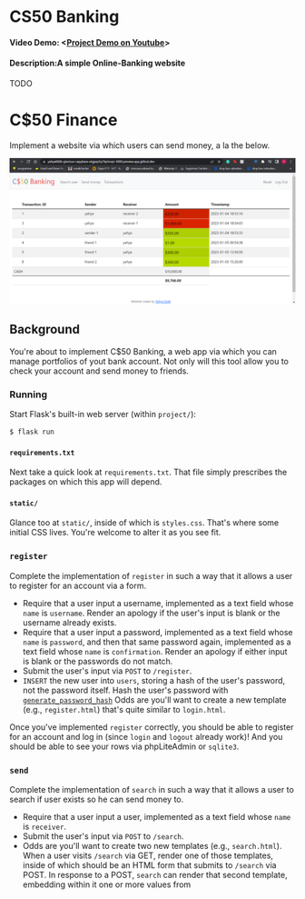 # CS50 Banking
#### Video Demo:  <[Project Demo on Youtube](https://youtu.be/9VwCtq6cuDA)>
#### Description:A simple Online-Banking website
TODO

# C$50 Finance

Implement a website via which users can send money, a la the below.

![C$50 Banking](finance.png)

## Background

You're about to implement C$50 Banking, a web app via which you can manage portfolios of yout bank account. Not only will this tool allow you to check your account and send money to friends.

### Running

Start Flask's built-in web server (within `project/`):

```
$ flask run
```

#### `requirements.txt`

Next take a quick look at `requirements.txt`. That file simply prescribes the packages on which this app will depend.

#### `static/`

Glance too at `static/`, inside of which is `styles.css`. That's where some initial CSS lives. You're welcome to alter it as you see fit.

### `register`

Complete the implementation of `register` in such a way that it allows a user to register for an account via a form.

* Require that a user input a username, implemented as a text field whose `name` is `username`. Render an apology if the user's input is blank or the username already exists.
* Require that a user input a password, implemented as a text field whose `name` is `password`, and then that same password again, implemented as a text field whose `name` is `confirmation`. Render an apology if either input is blank or the passwords do not match.
* Submit the user's input via `POST` to `/register`.
* `INSERT` the new user into `users`, storing a hash of the user's password, not the password itself. Hash the user's password with [`generate_password_hash`](https://werkzeug.palletsprojects.com/en/1.0.x/utils/#werkzeug.security.generate_password_hash) Odds are you'll want to create a new template (e.g., `register.html`) that's quite similar to `login.html`.

Once you've implemented `register` correctly, you should be able to register for an account and log in (since `login` and `logout` already work)! And you should be able to see your rows via phpLiteAdmin or `sqlite3`.

### `send`

Complete the implementation of `search` in such a way that it allows a user to search if user exists so he can send money to.

* Require that a user input a user, implemented as a text field whose `name` is `receiver`.
* Submit the user's input via `POST` to `/search`.
* Odds are you'll want to create two new templates (e.g., `search.html`). When a user visits `/search` via GET, render one of those templates, inside of which should be an HTML form that submits to `/search` via POST. In response to a POST, `search` can render that second template, embedding within it one or more values from
